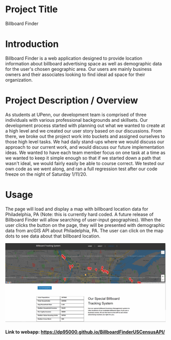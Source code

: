 # Project Title
Billboard Finder

# Introduction
Billboard Finder is a web application designed to provide location information about billboard advertising space as well as demographic data for the user's chosen geographic area. Our users are mainly business owners and their associates looking to find ideal ad space for their organization. 

# Project Description / Overview
As students at UPenn, our development team is comprised of three individuals with various professional backgrounds and skillsets. Our development process started with planning out what we wanted to create at a high level and we created our user story based on our discussions. From there, we broke out the project work into buckets and assigned ourselves to those high level tasks. We had daily stand-ups where we would discuss our approach to our current work, and would discuss our future implementation ideas. We wanted to have each team member focus on one task at a time as we wanted to keep it simple enough so that if we started down a path that wasn't ideal, we would fairly easily be able to course correct. We tested our own code as we went along, and ran a full regression test after our code freeze on the night of Saturday 1/11/20.

# Usage

 The page will load and display a map with billboard location data for Philadelphia, PA (Note: this is currently hard coded. A future release of Billboard Finder will allow searching of user-input geographies). When the user clicks the button on the page, they will be presented with demographic data from arcGIS API about Philadelphia, PA. The user can click on the map dots to see data about that billboard location.   

 ![Screenshot](assets/images/billboardFinderScreenshot.png)

 #### Link to webapp:  https://dp95000.github.io/BillboardFinderUSCensusAPI/

